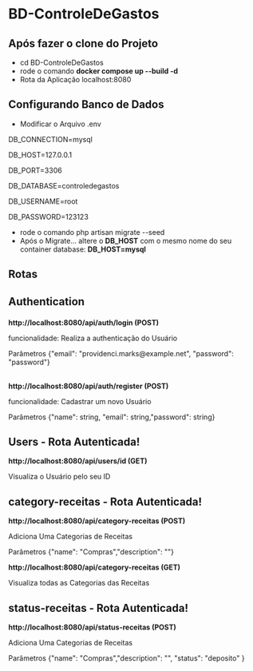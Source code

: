 # BD-ControleDeGastos

## Após fazer o clone do Projeto
- cd BD-ControleDeGastos
- rode o comando **docker compose up --build -d**
- Rota da Aplicação localhost:8080

## Configurando Banco de Dados
- Modificar o Arquivo .env
  <br />
 <p>DB_CONNECTION=mysql</p>
 <p>DB_HOST=127.0.0.1</p>
 <p>DB_PORT=3306</p>
 <p>DB_DATABASE=controledegastos</p>
 <p>DB_USERNAME=root</p>
 <p>DB_PASSWORD=123123</p>
 
- rode o comando php artisan migrate --seed
- Após o Migrate... altere o **DB_HOST** com o mesmo nome do seu container database: **DB_HOST=mysql**

## Rotas
## <p>Authentication</p>
**<p>http://localhost:8080/api/auth/login  (POST)</p>**
<p>funcionalidade: Realiza a authenticação do Usuário</p>
Parâmetros
{"email": "providenci.marks@example.net", "password": "password"}
<br>
<br>

**<p>http://localhost:8080/api/auth/register (POST)</p>**
<p>funcionalidade: Cadastrar um novo Usuário</p>
Parâmetros
{"name": string, "email": string,"password": string}
<br>

## Users - Rota Autenticada!

**<p>http://localhost:8080/api/users/id (GET)</p>**
<p>Visualiza o Usuário pelo seu ID</p>


## category-receitas - Rota Autenticada!
**<p>http://localhost:8080/api/category-receitas (POST)</p>**
<p>Adiciona Uma Categorias de Receitas</p>
Parâmetros
 {"name": "Compras","description": ""}
<br>

**<p>http://localhost:8080/api/category-receitas (GET)</p>**
<p>Visualiza todas as Categorias das Receitas</p>


## status-receitas - Rota Autenticada!
**<p>http://localhost:8080/api/status-receitas (POST)</p>**
<p>Adiciona Uma Categorias de Receitas</p>
Parâmetros
 {"name": "Compras","description": "", "status": "deposito" }
<br>
